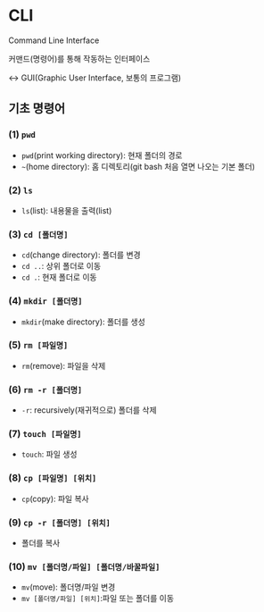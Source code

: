 # CLI

Command Line Interface

커맨드(명령어)를 통해 작동하는 인터페이스

<-> GUI(Graphic User Interface, 보통의 프로그램)



## 기초 명령어

### (1) `pwd`

* `pwd`(print working directory): 현재 폴더의 경로
* `~`(home directory): 홈 디렉토리(git bash 처음 열면 나오는 기본 폴더)



### (2) `ls`

* `ls`(list): 내용물을 출력(list)



### (3) `cd [폴더명]`

* `cd`(change directory): 폴더를 변경
* `cd ..`: 상위 폴더로 이동
* `cd .`: 현재 폴더로 이동



### (4) `mkdir [폴더명]`

* `mkdir`(make directory): 폴더를 생성



### (5) `rm [파일명]`

* `rm`(remove): 파일을 삭제



### (6) `rm -r [폴더명]`

* `-r`: recursively(재귀적으로) 폴더를 삭제



### (7) `touch [파일명]`

* `touch`: 파일 생성



### (8) `cp [파일명] [위치]`

* `cp`(copy): 파일 복사



### (9) `cp -r [폴더명] [위치]`

* 폴더를 복사



### (10) `mv [폴더명/파일] [폴더명/바꿀파일]`

* `mv`(move): 폴더명/파일 변경
* `mv [폴더명/파일] [위치]`:파일 또는 폴더를 이동

